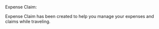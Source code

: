 Expense Claim:

Expense Claim has been created to help you manage your expenses and claims while traveling.


